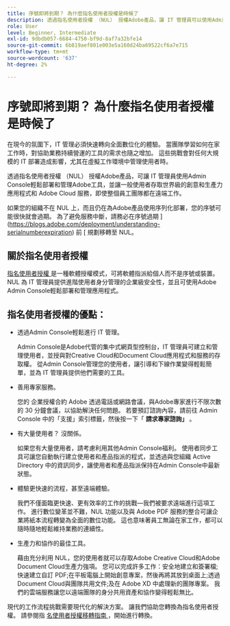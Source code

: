 ```yaml
---
title: 序號即將到期？ 為什麼指名使用者授權是時候了
description: 透過指名使用者授權 （NUL） 授權Adobe產品，讓 IT 管理員可以使用Admin Console輕鬆部署和管理Adobe工具，並讓使用者存取世界級的創意和生產力應用程式和 Adobe Cloud 服務，即使整個員工團隊都在遠端
role: User
level: Beginner, Intermediate
exl-id: 9dbdb057-6684-4750-bf9d-8af7a32bfe14
source-git-commit: 6b819aef801e003e5a160d24ba69522cf6a7e715
workflow-type: tm+mt
source-wordcount: '637'
ht-degree: 2%

---
```


# 序號即將到期？ 為什麼指名使用者授權是時候了

在現今的氛圍下，IT 管理必須快速轉向全面數位化的體驗。 當團隊學習如何在家工作時，對協助業務持續營運的工具的需求也隨之增加。 這些挑戰會對任何大規模的 IT 部署造成影響，尤其在虛擬工作環境中管理使用者時。

透過指名使用者授權 （NUL） 授權Adobe產品，可讓 IT 管理員使用Admin Console輕鬆部署和管理Adobe工具，並讓一般使用者存取世界級的創意和生產力應用程式和 Adobe Cloud 服務，即使整個員工團隊都在遠端工作。

如果您的組織不在 NUL 上，而且仍在為Adobe產品使用序列化部署，您的序號可能很快就會過期。 為了避免服務中斷，請務必在序號過期 ](https://blogs.adobe.com/deployment/understanding-serialnumberexpiration) 前 [ 規劃移轉至 NUL。

## 關於指名使用者授權

[指名使用者授權 ](https://helpx.adobe.com/enterprise/using/licensing.html) 是一種軟體授權模式，可將軟體指派給個人而不是序號或裝置。 NUL 為 IT 管理員提供進階使用者身分管理的企業級安全性，並且可使用Adobe Admin Console輕鬆部署和管理應用程式。

## 指名使用者授權的優點：

* 透過Admin Console輕鬆進行 IT 管理。

   Admin Console是Adobe代管的集中式網頁型控制台，IT 管理員可建立和管理使用者，並授與對Creative Cloud和Document Cloud應用程式和服務的存取權。 從Admin Console管理您的使用者，讓引導和下線作業變得輕鬆簡單，並為 IT 管理員提供他們需要的工具。

* 善用專家服務。

   您的 企業授權合約 Adobe 透過電話或網路會議，與Adobe專家進行不限次數的 30 分鐘會議，以協助解決任何問題。 若要預訂諮詢內容，請前往 Admin Console 中的「支援」索引標籤，然後按一下「 **請求專家諮詢」** 。

* 有大量使用者？ 沒關係。

   如果您有大量使用者，請考慮利用其他Admin Console福利。 使用者同步工具可讓您自動執行建立使用者和產品指派的程式，並透過與您組織 Active Directory 中的資訊同步，讓使用者和產品指派保持在Admin Console中最新狀態。

* 體驗更快速的流程，甚至遠端體驗。

   我們不僅面臨更快速、更有效率的工作的挑戰—我們被要求遠端進行這項工作。 進行數位變革並不難，NUL 功能以及與 Adobe PDF 服務的整合可讓企業將紙本流程轉變為全面的數位功能。 這也意味著員工無論在家工作，都可以隨時隨地輕鬆維持業務的連續性。

* 生產力和協作的最佳工具。

   藉由充分利用 NUL，您的使用者就可以存取Adobe Creative Cloud和Adobe Document Cloud生產力強項。 您可以完成許多工作：安全地建立和簽署檔;快速建立自訂 PDF;在平板電腦上開始創意專案，然後再將其放到桌面上;透過Document Cloud與團隊共用文件;及在 Adobe XD 中處理新的團隊專案。 我們的雲端服務讓您以遠端團隊的身分共用資產和協作變得輕鬆無比。

現代的工作流程挑戰需要現代化的解決方案。 讓我們協助您轉換為指名使用者授權。 請參閱指 [ 名使用者授權移轉指南 ](https://offers.adobe.com/content/dam/offer-manager/en/na/marketing/CCE/Adobe_Named_User_Licensing_Migration_Guide.pdf) ，開始進行轉換。

